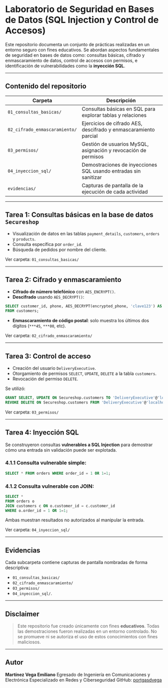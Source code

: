 # Laboratorio de Seguridad en Bases de Datos (SQL Injection y Control de Accesos)

Este repositorio documenta un conjunto de prácticas realizadas en un entorno seguro con fines educativos. Se abordan aspectos fundamentales de seguridad en bases de datos como: consultas básicas, cifrado y enmascaramiento de datos, control de accesos con permisos, e identificación de vulnerabilidades como la **inyección SQL**.

---

## Contenido del repositorio

| Carpeta | Descripción |
|--------|-------------|
| `01_consultas_basicas/` | Consultas básicas en SQL para explorar tablas y relaciones |
| `02_cifrado_enmascaramiento/` | Ejercicios de cifrado AES, descifrado y enmascaramiento parcial |
| `03_permisos/` | Gestión de usuarios MySQL, asignación y revocación de permisos |
| `04_inyeccion_sql/` | Demostraciones de inyecciones SQL usando entradas sin sanitizar |
| `evidencias/` | Capturas de pantalla de la ejecución de cada actividad |

---

## Tarea 1: Consultas básicas en la base de datos `Secureshop`

- Visualización de datos en las tablas `payment_details`, `customers`, `orders` y `products`.
- Consulta específica por `order_id`.
- Búsqueda de pedidos por nombre del cliente.

Ver carpeta: `01_consultas_basicas/`

---

## Tarea 2: Cifrado y enmascaramiento

- **Cifrado de número telefónico** con `AES_ENCRYPT()`.
- **Descifrado** usando `AES_DECRYPT()`:

```sql
SELECT customer_id, phone, AES_DECRYPT(encrypted_phone, 'clave123') AS decrypted_phone 
FROM customers;
````

* **Enmascaramiento de código postal**: solo muestra los últimos dos dígitos (`***45`, `***00`, etc).

Ver carpeta: `02_cifrado_enmascaramiento/`

---

## Tarea 3: Control de acceso

* Creación del usuario `DeliveryExecutive`.
* Otorgamiento de permisos `SELECT`, `UPDATE`, `DELETE` a la tabla `customers`.
* Revocación del permiso `DELETE`.

Se utilizó:

```sql
GRANT SELECT, UPDATE ON Secureshop.customers TO 'DeliveryExecutive'@'localhost';
REVOKE DELETE ON Secureshop.customers FROM 'DeliveryExecutive'@'localhost';
```

Ver carpeta: `03_permisos/`

---

## Tarea 4: Inyección SQL

Se construyeron consultas **vulnerables a SQL Injection** para demostrar cómo una entrada sin validación puede ser explotada.

### 4.1.1 Consulta vulnerable simple:

```sql
SELECT * FROM orders WHERE order_id = 1 OR 1=1;
```

### 4.1.2 Consulta vulnerable con JOIN:

```sql
SELECT * 
FROM orders o
JOIN customers c ON o.customer_id = c.customer_id
WHERE o.order_id = 1 OR 1=1;
```

Ambas muestran resultados no autorizados al manipular la entrada.

Ver carpeta: `04_inyeccion_sql/`

---

## Evidencias

Cada subcarpeta contiene capturas de pantalla nombradas de forma descriptiva:

* `01_consultas_basicas/`
* `02_cifrado_enmascaramiento/`
* `03_permisos/`
* `04_inyeccion_sql/`.

---

## Disclaimer

> Este repositorio fue creado únicamente con fines **educativos**.
> Todas las demostraciones fueron realizadas en un entorno controlado.
> No se promueve ni se autoriza el uso de estos conocimientos con fines maliciosos.

---

## Autor

**Martínez Vega Emiliano**
Egresado de Ingeniería en Comunicaciones y Electrónica
Especializado en Redes y Ciberseguridad
GitHub: [portgasdvega](https://github.com/portgasdvega)

```
